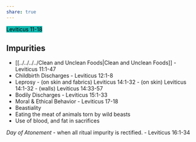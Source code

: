 ```yaml
---
share: true
---
```


<mark style='background:#0fb9b1'>Leviticus 11-18</mark>



## Impurities

- [[../../../../Clean and Unclean Foods|Clean and Unclean Foods]] - Leviticus 11:1-47
- Childbirth Discharges - Leviticus 12:1-8
- Leprosy - (on skin and fabrics) Leviticus 14:1-32 - (on skin) Leviticus 14:1-32 - (walls) Leviticus 14:33-57
- Bodily Discharges - Leviticus 15:1-33
- Moral & Ethical Behavior - Leviticus 17-18
- Beastiality
- Eating the meat of animals torn by wild beasts
- Use of blood, and fat in sacrifices



*Day of Atonement* - when all ritual impurity is rectified. - Leviticus 16:1-34